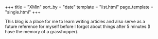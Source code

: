 +++
title = "XMin"
sort_by = "date"
template = "list.html"
page_template = "single.html"
+++

This blog is a place for me to learn writing articles and also serve as a future
reference for myself before I forgot about things after 5 minutes (I have the
memory of a grasshopper).
